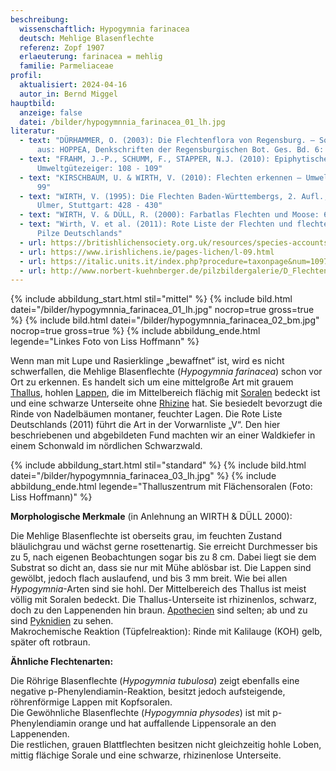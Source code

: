 ```yaml
---
beschreibung:
  wissenschaftlich: Hypogymnia farinacea
  deutsch: Mehlige Blasenflechte
  referenz: Zopf 1907
  erlaeuterung: farinacea = mehlig
  familie: Parmeliaceae
profil:
  aktualisiert: 2024-04-16
  autor_in: Bernd Miggel
hauptbild:
  anzeige: false
  datei: /bilder/hypogymnnia_farinacea_01_lh.jpg
literatur:
  - text: "DÜRHAMMER, O. (2003): Die Flechtenflora von Regensburg. – Sonderdruck
      aus: HOPPEA, Denkschriften der Regensburgischen Bot. Ges. Bd. 6: 183"
  - text: "FRAHM, J.-P., SCHUMM, F., STAPPER, N.J. (2010): Epiphytische Flechten als
      Umweltgütezeiger: 108 - 109"
  - text: "KIRSCHBAUM, U. & WIRTH, V. (2010): Flechten erkennen – Umwelt bewerten:
      99"
  - text: "WIRTH, V. (1995): Die Flechten Baden-Württembergs, 2. Aufl., 1006 S.;
      Ulmer, Stuttgart: 428 - 430"
  - text: "WIRTH, V. & DÜLL, R. (2000): Farbatlas Flechten und Moose: 65"
  - text: "Wirth, V. et al. (2011): Rote Liste der Flechten und flechtenbewohnende
      Pilze Deutschlands"
  - url: https://britishlichensociety.org.uk/resources/species-accounts/hypogymnia-farinacea
  - url: https://www.irishlichens.ie/pages-lichen/l-09.html
  - url: https://italic.units.it/index.php?procedure=taxonpage&num=1097
  - url: http://www.norbert-kuehnberger.de/pilzbildergalerie/D_Flechten-Lichenes_-_226_Arten/index.htm
---
```

{% include abbildung_start.html stil="mittel" %}
{% include bild.html datei="/bilder/hypogymnnia_farinacea_01_lh.jpg" nocrop=true gross=true %}
{% include bild.html datei="/bilder/hypogymnnia_farinacea_02_bm.jpg" nocrop=true gross=true %}
{% include abbildung_ende.html legende="Linkes Foto von Liss Hoffmann" %}

Wenn man mit Lupe und Rasierklinge „bewaffnet“ ist, wird es nicht schwerfallen, die Mehlige Blasenflechte (*Hypogymnia farinacea*) schon vor Ort zu erkennen. Es handelt sich um eine mittelgroße Art mit grauem [Thallus](Thallus "Glossar"), hohlen [Lappen](Lappen "Glossar"), die im Mittelbereich flächig mit [Soralen](Sorale "Glossar") bedeckt ist und eine schwarze Unterseite ohne [Rhizine](Rhizine "Glossar") hat. Sie besiedelt bevorzugt die Rinde von Nadelbäumen montaner, feuchter Lagen. Die Rote Liste Deutschlands (2011) führt die Art in der Vorwarnliste „V“. Den hier beschriebenen und abgebildeten Fund machten wir an einer Waldkiefer in einem Schonwald im nördlichen Schwarzwald.

{% include abbildung_start.html stil="standard" %}
{% include bild.html datei="/bilder/hypogymnnia_farinacea_03_lh.jpg" %}
{% include abbildung_ende.html legende="Thalluszentrum mit Flächensoralen (Foto: Liss Hoffmann)" %}

**Morphologische Merkmale** (in Anlehnung an WIRTH & DÜLL 2000):

Die Mehlige Blasenflechte ist oberseits grau, im feuchten Zustand bläulichgrau und wächst gerne rosettenartig. Sie erreicht Durchmesser bis zu 5, nach eigenen Beobachtungen sogar bis zu 8 cm. Dabei liegt sie dem Substrat so dicht an, dass sie nur mit Mühe ablösbar ist. Die Lappen sind gewölbt, jedoch flach auslaufend, und bis 3 mm breit. Wie bei allen *Hypogymnia*-Arten sind sie hohl. Der Mittelbereich des Thallus ist meist völlig mit Soralen bedeckt. Die Thallus-Unterseite ist rhizinenlos, schwarz, doch zu den Lappenenden hin braun. [Apothecien](Apothecien "Glossar") sind selten; ab und zu sind [Pyknidien](Pyknidien "Glossar") zu sehen.\
Makrochemische Reaktion (Tüpfelreaktion): Rinde mit Kalilauge (KOH) gelb, später oft rotbraun.

**Ähnliche Flechtenarten:**

Die  Röhrige Blasenflechte (*Hypogymnia tubulosa*) zeigt ebenfalls eine negative p-Phenylendiamin-Reaktion, besitzt jedoch aufsteigende, röhrenförmige Lappen mit Kopfsoralen.\
 Die Gewöhnliche Blasenflechte (*Hypogymnia physodes*) ist mit p-Phenylendiamin orange und hat auffallende Lippensorale an den Lappenenden.\
Die restlichen, grauen Blattflechten besitzen nicht gleichzeitig hohle Loben, mittig flächige Sorale und eine schwarze, rhizinenlose Unterseite.